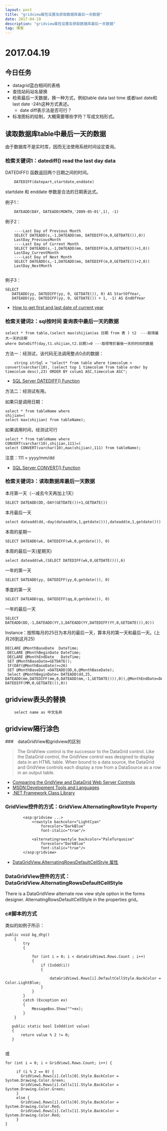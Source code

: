 ```yaml
---
layout: post
title: "gridview属性设置及获取数据库最后一天数据"
date: 2017-04-19 
description: "gridview属性设置及获取数据库最后一天数据"
tag: 博客 
---   
```


# 2017.04.19

## 今日任务

- datagrid蓝白相间的表格
- 查找站码站名替换
- 检索最后一天数据，换一种方式，例如table data last time 或者last date和last date -24h这种方式表述。
    + date diff表示法是否可行？
- 标准图标的绘制，大概需要哪些字符？写成文档形式。

## 读取数据库table中最后一天的数据

由于数据库不是实时库，因而无法使用系统时间设定查询。

### 检索关键词1：datediff() read the last day data

DATEDIFF() 函数返回两个日期之间的时间。

```
    DATEDIFF(datepart,startdate,enddate)
```

startdate 和 enddate 参数是合法的日期表达式。

例子1：

```
    DATEADD(DAY, DATEADD(MONTH,'2009-05-01',1), -1)
```

例子2：

```
    ----Last Day of Previous Month
    SELECT DATEADD(s,-1,DATEADD(mm, DATEDIFF(m,0,GETDATE()),0))
    LastDay_PreviousMonth
    ----Last Day of Current Month
    SELECT DATEADD(s,-1,DATEADD(mm, DATEDIFF(m,0,GETDATE())+1,0))
    LastDay_CurrentMonth
    ----Last Day of Next Month
    SELECT DATEADD(s,-1,DATEADD(mm, DATEDIFF(m,0,GETDATE())+2,0))
    LastDay_NextMonth


```

例子3：

```
SELECT
   DATEADD(yy, DATEDIFF(yy, 0, GETDATE()), 0) AS StartOfYear,
   DATEADD(yy, DATEDIFF(yy, 0, GETDATE()) + 1, -1) AS EndOfYear

```

- [How to get first and last date of current year
](http://stackoverflow.com/questions/13437362/how-to-get-first-and-last-date-of-current-year)


### 检索关键词2：sql按时间 查询表中最后一天的数据


```
select * from table,(select max(shijian)as 日期 from 表 ) t2  ---取得最大一天的日期
where DateDiff(day,t1.shijian,t2.日期)=0 ---取得等於最後一天的时间的数据
```

方法一：经测试，该代码无法调用整点0点的数据：

```
    string strSql = "select* from table where timecolum > convert(varchar(10), (select top 1 timecolum from table order by timecolum desc),23) ORDER BY colum1 ASC,timecolum ASC";
```


- [SQL Server DATEDIFF() Function](https://www.w3schools.com/sql/func_datediff.asp)

方法二：经测试有用。

如果只是调用日期：

```
select * from tableName where 
shijian=(
select max(shijian) from tableName);
```

如果调用时间，经测试可行

```
select * from tableName where 
CONVERT(varchar(10),shijian,111)=(
select CONVERT(varchar(10),max(shijian),111) from tableName);
```

注意：111 = yyyy/mm/dd

- [SQL Server CONVERT() Function](https://www.w3schools.com/sql/func_convert.asp)

### 检索关键词3：读取数据库最后一天数据

本月第一天（--减去今天再加上1天）

    SELECT DATEADD(DD,-DAY(GETDATE())+1,GETDATE())  

本月最后一天 

    select dateadd(dd,-day(dateadd(m,1,getdate())),dateadd(m,1,getdate())) 

本周的星期一 

    SELECT DATEADD(wk, DATEDIFF(wk,0,getdate()), 0)  

本周的最后一天(星期天) 

    select dateadd(wk,(SELECT DATEDIFF(wk,0,GETDATE())),6)     

一年的第一天 

    SELECT DATEADD(yy, DATEDIFF(yy,0,getdate()), 0) 

季度的第一天 

    SELECT DATEADD(qq, DATEDIFF(qq,0,getdate()), 0)   

一年的最后一天 

    SELECT DATEADD(DD,-1,DATEADD(YY,1,DATEADD(YY,DATEDIFF(YY,0,GETDATE()),0))) 

Instance：按照每月的25日为本月的最后一天，算本月的第一天和最后一天。(上月26到这月25) 

```
DECLARE @MonthBaseDate  DateTime;  
 DECLARE @MonthBeginDate DateTime;  
 DECLARE @MonthEndDate   DateTime;  
 SET @MonthBaseDate=GETDATE();  
 IF(DAY(@MonthBaseDate)>=26)  
 SET @MonthBaseDat =DATEADD(DD,6,@MonthBaseDate);   
 Select @MonthBeginDate= DATEADD(dd,25, DATEADD(mm,DATEDIFF(mm,0,DATEADD(mm,-1,GETDATE())),0)),@MonthEndDate=DATEADD(dd,24,DATEADD(mm, DATEDIFF(MM,0,GETDATE()),0))  

```

## gridview表头的替换

```
    select name as 中文名称

```

## gridview隔行涂色

###　dataGridView和gridview的区别

>The GridView control is the successor to the DataGrid control. Like the DataGrid control, the GridView control was designed to display data in an HTML table. When bound to a data source, the DataGrid and GridView controls each display a row from a DataSource as a row in an output table.

- [Comparing the GridView and DataGrid Web Server Controls](https://msdn.microsoft.com/zh-cn/library/system.windows.forms.datagridview.alternatingrowsdefaultcellstyle(v=vs.110).aspx)
- [MSDN:Development Tools and Languages](https://msdn.microsoft.com/en-us/library/ms123401.aspx)
- [.NET Framework Class Library](https://msdn.microsoft.com/en-us/library/mt472912(v=vs.110).aspx)

### GridView控件的方式：GridView.AlternatingRowStyle Property

```
        <asp:gridview ...>
            <rowstyle backcolor="LightCyan"  
                forecolor="DarkBlue"
                font-italic="true"/>

            <alternatingrowstyle backcolor="PaleTurquoise"  
                forecolor="DarkBlue"
                font-italic="true"/>
        </asp:gridview>
```

- [DataGridView.AlternatingRowsDefaultCellStyle 属性](https://msdn.microsoft.com/zh-cn/library/system.windows.forms.datagridview.alternatingrowsdefaultcellstyle(v=vs.110).aspx)


### DataGridView控件的方式：DataGridView.AlternatingRowsDefaultCellStyle

There is a DataGridView alternate row view style option in the forms designer. AlternatingRowsDefaultCellStyle in the properties grid。

### c#脚本的方式

类似的如例子所示：

```
public void bg_dtg()
    {
        try
        {

            for (int i = 0; i < dataGridView1.Rows.Count ; i++)
            {
                if (IsOdd(i))
                {

                    dataGridView1.Rows[i].DefaultCellStyle.BackColor = Color.LightBlue;
                }
            }
        }
        catch (Exception ex)
        {
            MessageBox.Show(""+ex);
        }
    }

   public static bool IsOdd(int value)
   {
       return value % 2 != 0;
   }


```

或

```
for (int i = 0; i < GridView1.Rows.Count; i++) {

     if (i % 2 == 0) {
       GridView1.Rows[i].Cells[0].Style.BackColor = System.Drawing.Color.Green;
       GridView1.Rows[i].Cells[1].Style.BackColor = System.Drawing.Color.Green;
     }
     else {
       GridView1.Rows[i].Cells[0].Style.BackColor = System.Drawing.Color.Red;
       GridView1.Rows[i].Cells[1].Style.BackColor = System.Drawing.Color.Red;
     }
}

```











